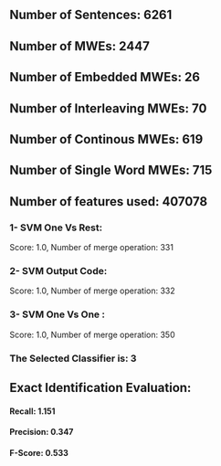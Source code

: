 ## Number of Sentences: 6261
## Number of MWEs: 2447

## Number of Embedded MWEs: 26

## Number of Interleaving MWEs: 70

## Number of Continous MWEs: 619
## Number of Single Word MWEs: 715
## Number of features used: 407078

### 1- SVM One Vs Rest: 
Score: 1.0, Number of merge operation: 331
### 2- SVM Output Code: 
Score: 1.0, Number of merge operation: 332
### 3- SVM One Vs One : 
Score: 1.0, Number of merge operation: 350
### The Selected Classifier is: 3
## Exact Identification Evaluation: 
#### Recall: 1.151
#### Precision: 0.347
#### F-Score: 0.533

